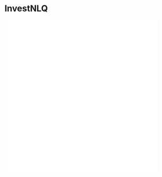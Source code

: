 # InvestNLQ
<div align="center">
  <img src ="https://github.com/Joseph-M-Cook/InvestNLQ/blob/64f8f1038cd300a89d5a45d8f814282c14076c7e/NLQ_Logo.png"
</div>
